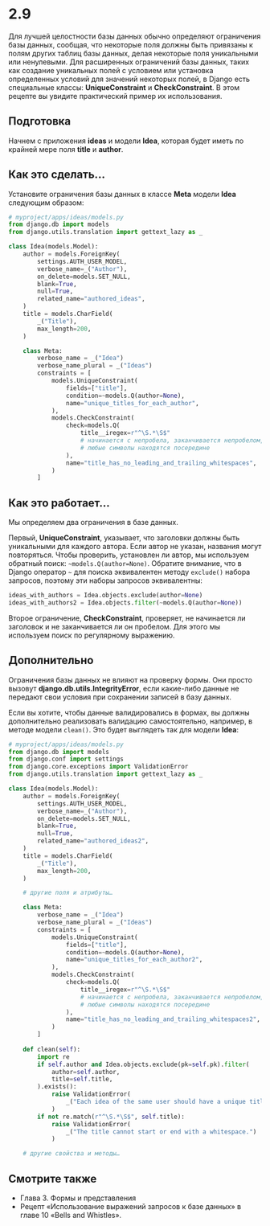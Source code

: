 # 2.9

Для лучшей целостности базы данных обычно определяют ограничения базы данных, сообщая, что некоторые поля должны быть привязаны к полям других таблиц базы данных, делая некоторые поля уникальными или ненулевыми. Для расширенных ограничений базы данных, таких как создание уникальных полей с условием или установка определенных условий для значений некоторых полей, в Django есть специальные классы: **UniqueConstraint** и **CheckConstraint**. В этом рецепте вы увидите практический пример их использования.

## Подготовка

Начнем с приложения **ideas** и модели **Idea**, которая будет иметь по крайней мере поля **title** и **author**.

## Как это сделать...

Установите ограничения базы данных в классе **Meta** модели **Idea** следующим образом:

```python
# myproject/apps/ideas/models.py
from django.db import models
from django.utils.translation import gettext_lazy as _

class Idea(models.Model):
    author = models.ForeignKey(
        settings.AUTH_USER_MODEL,
        verbose_name=_("Author"),
        on_delete=models.SET_NULL,
        blank=True,
        null=True,
        related_name="authored_ideas",
    )
    title = models.CharField(
        _("Title"),
        max_length=200,
    )

    class Meta:
        verbose_name = _("Idea")
        verbose_name_plural = _("Ideas")
        constraints = [
            models.UniqueConstraint(
                fields=["title"],
                condition=~models.Q(author=None),
                name="unique_titles_for_each_author",
            ),
            models.CheckConstraint(
                check=models.Q(
                    title__iregex=r"^\S.*\S$"
                    # начинается с непробела, заканчивается непробелом,
                    # любые символы находятся посередине
                ),
                name="title_has_no_leading_and_trailing_whitespaces",
            )
        ]
```

## Как это работает...

Мы определяем два ограничения в базе данных.

Первый, **UniqueConstraint**, указывает, что заголовки должны быть уникальными для каждого автора. Если автор не указан, названия могут повторяться. Чтобы проверить, установлен ли автор, мы используем обратный поиск: `~models.Q(author=None)`. Обратите внимание, что в Django оператор `~` для поиска эквивалентен методу `exclude()` набора запросов, поэтому эти наборы запросов эквивалентны:

```python
ideas_with_authors = Idea.objects.exclude(author=None)
ideas_with_authors2 = Idea.objects.filter(~models.Q(author=None))
```

Второе ограничение, **CheckConstraint**, проверяет, не начинается ли заголовок и не заканчивается ли он пробелом. Для этого мы используем поиск по регулярному выражению.

## Дополнительно

Ограничения базы данных не влияют на проверку формы. Они просто вызовут **django.db.utils.IntegrityError**, если какие-либо данные не передают свои условия при сохранении записей в базу данных.

Если вы хотите, чтобы данные валидировались в формах, вы должны дополнительно реализовать валидацию самостоятельно, например, в методе модели `clean()`. Это будет выглядеть так для модели **Idea**:

```python
# myproject/apps/ideas/models.py
from django.db import models
from django.conf import settings
from django.core.exceptions import ValidationError
from django.utils.translation import gettext_lazy as _

class Idea(models.Model):
    author = models.ForeignKey(
        settings.AUTH_USER_MODEL,
        verbose_name=_("Author"),
        on_delete=models.SET_NULL,
        blank=True,
        null=True,
        related_name="authored_ideas2",
    )
    title = models.CharField(
        _("Title"),
        max_length=200,
    )

    # другие поля и атрибуты…

    class Meta:
        verbose_name = _("Idea")
        verbose_name_plural = _("Ideas")
        constraints = [
            models.UniqueConstraint(
                fields=["title"],
                condition=~models.Q(author=None),
                name="unique_titles_for_each_author2",
            ),
            models.CheckConstraint(
                check=models.Q(
                    title__iregex=r"^\S.*\S$"
                    # начинается с непробела, заканчивается непробелом,
                    # любые символы находятся посередине
                ),
                name="title_has_no_leading_and_trailing_whitespaces2",
            )
        ]
        
    def clean(self):
        import re
        if self.author and Idea.objects.exclude(pk=self.pk).filter(
            author=self.author,
            title=self.title,
        ).exists():
            raise ValidationError(
                _("Each idea of the same user should have a unique title.")
            )
        if not re.match(r"^\S.*\S$", self.title):
            raise ValidationError(
                _("The title cannot start or end with a whitespace.")
            )

    # другие свойства и методы…
```

## Смотрите также

* Глава 3. Формы и представления
* Рецепт «Использование выражений запросов к базе данных» в главе 10 «Bells and Whistles».
